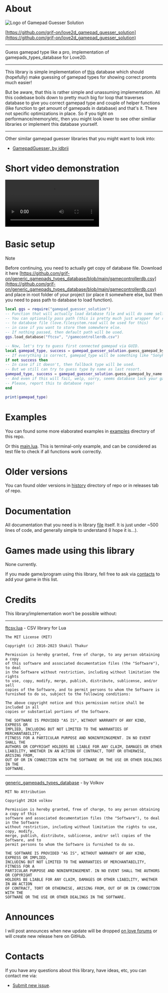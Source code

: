 # About

![Logo of Gamepad Guesser Solution](assets/icons/icon_200x200.webp)

[https://github.com/grif-on/love2d_gamepad_guesser_solution](https://github.com/grif-on/love2d_gamepad_guesser_solution)

---

Guess gamepad type like a pro, implementation of gamepads_types_database for Love2D.

---

This library is simple implementation of [this](https://github.com/grif-on/generic_gamepads_types_database) database which should (hopefully) make guessing of gamepad types for showing correct promts much easier!

But be aware, that this is rather simple and unassuming implementation. All this codebase boils down to pretty much big for loop that traverses database to give you correct gamepad type and couple of helper functions (like function to get amount of gamepads in database) and that's it. There not specific optimizations in place. So if you tight on performance/memory/etc, then you might look lower to see other similiar libraries or implement this database yourself.

---

Other similar gamepad guesser libraries that you might want to look into:

* [GamepadGuesser, by idbrii](https://github.com/idbrii/love-gamepadguesser)

# Short video demonstration

![Video demonstatrion in webm file.](assets/demo.webm)

# Basic setup
>[!NOTE]
> Before continuing, you need to actually get copy of database file. Download it here [https://github.com/grif-on/generic_gamepads_types_database/blob/main/gamecontrollerdb.csv](https://github.com/grif-on/generic_gamepads_types_database/blob/main/gamecontrollerdb.csv) and place in root folder of your project (or place it somewhere else, but then you need to pass path to database to load function).

```lua
local ggs = require("gamepad_guesser_solution")
-- Function that will actually load database file and will do some self tests on it. 
-- You can optionally pass path (this is pretty much just wrapper for require() ) to ftcsv library  and
-- to database file (love.filesystem.read will be used for this)
-- in case if you want to store them somewhere else.
-- If nothing passed, then default path will be used.
ggs.load_database("ftcsv", "/gamecontrollerdb.csv")

-- Now, let's try to guess first connected gamepad via GUID.
local gamepad_type, success = gamepad_guesser_solution.guess_gamepad_by_guid(love.joystick.getJoysticks()[1]:getGUID())
-- If everything is correct, gamepad_type will be something like "SonyPS4".
if not success then
-- In case if it doesn't, then fallback type will be used.
-- But we still can try to guess type by name as last resort.
gamepad_type, success = gamepad_guesser_solution.guess_gamepad_by_name(love.joystick.getJoysticks()[1]:getName())
-- And even if this will fail, welp, sorry, seems database lack your gamepad!
-- Please, report this to database repo!
end

print(gamepad_type)
```

# Examples
You can found some more elaborated examples in [examples](/examples/) directory of this repo.

Or this [main.lua](/main.lua). This is terminal-only example, and can be considered as test file to check if all functions work correctly.

# Older versions
You can found older versions in [history](/history/) directory of repo or in releases tab of repo.

# Documentation
All documentation that you need is in library [file](/gamepad_guesser_solution.lua) itself. It is just under ~500 lines of code, and generally simple to understand (I hope it is...).

# Games made using this library
None currently.

If you made game/program using this library, fell free to ask via [contacts](#contacts) to add your game in this list.

# Credits
This library/implementation won't be possible without:

---

[ftcsv.lua](https://github.com/FourierTransformer/ftcsv) - CSV library for Lua

```license
The MIT License (MIT)

Copyright (c) 2016-2023 Shakil Thakur

Permission is hereby granted, free of charge, to any person obtaining a copy
of this software and associated documentation files (the "Software"), to deal
in the Software without restriction, including without limitation the rights
to use, copy, modify, merge, publish, distribute, sublicense, and/or sell
copies of the Software, and to permit persons to whom the Software is
furnished to do so, subject to the following conditions:

The above copyright notice and this permission notice shall be included in all
copies or substantial portions of the Software.

THE SOFTWARE IS PROVIDED "AS IS", WITHOUT WARRANTY OF ANY KIND, EXPRESS OR
IMPLIED, INCLUDING BUT NOT LIMITED TO THE WARRANTIES OF MERCHANTABILITY,
FITNESS FOR A PARTICULAR PURPOSE AND NONINFRINGEMENT. IN NO EVENT SHALL THE
AUTHORS OR COPYRIGHT HOLDERS BE LIABLE FOR ANY CLAIM, DAMAGES OR OTHER
LIABILITY, WHETHER IN AN ACTION OF CONTRACT, TORT OR OTHERWISE, ARISING FROM,
OUT OF OR IN CONNECTION WITH THE SOFTWARE OR THE USE OR OTHER DEALINGS IN THE
SOFTWARE.
```

---

[generic_gamepads_types_database](https://github.com/grif-on/generic_gamepads_types_database) - by Volkov
```license
MIT No Attribution

Copyright 2024 volkov

Permission is hereby granted, free of charge, to any person obtaining a copy of this
software and associated documentation files (the "Software"), to deal in the Software
without restriction, including without limitation the rights to use, copy, modify,
merge, publish, distribute, sublicense, and/or sell copies of the Software, and to
permit persons to whom the Software is furnished to do so.

THE SOFTWARE IS PROVIDED "AS IS", WITHOUT WARRANTY OF ANY KIND, EXPRESS OR IMPLIED,
INCLUDING BUT NOT LIMITED TO THE WARRANTIES OF MERCHANTABILITY, FITNESS FOR A
PARTICULAR PURPOSE AND NONINFRINGEMENT. IN NO EVENT SHALL THE AUTHORS OR COPYRIGHT
HOLDERS BE LIABLE FOR ANY CLAIM, DAMAGES OR OTHER LIABILITY, WHETHER IN AN ACTION
OF CONTRACT, TORT OR OTHERWISE, ARISING FROM, OUT OF OR IN CONNECTION WITH THE
SOFTWARE OR THE USE OR OTHER DEALINGS IN THE SOFTWARE.
```


# Announces
I will post announces when new update will be dropped [on love forums](https://love2d.org/forums/viewtopic.php?t=96160) or will create new release here on GitHub.

# Contacts
If you have any questions about this library, have ideas, etc, you can contact me via:

* [Submit new issue](https://github.com/grif-on/love2d_gamepad_guesser_solution/issues/new).